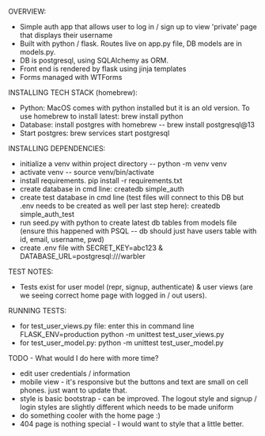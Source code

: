 OVERVIEW:
* Simple auth app that allows user to log in / sign up to view 'private' page that displays their username
* Built with python / flask. Routes live on app.py file, DB models are in models.py. 
* DB is postgresql, using SQLAlchemy as ORM.
* Front end is rendered by flask using jinja templates
* Forms managed with WTForms

INSTALLING TECH STACK (homebrew):
* Python: MacOS comes with python installed but it is an old version. To use homebrew to install latest: brew install python
* Database: install postgres with homebrew -- brew install postgresql@13
* Start postgres: brew services start postgresql

INSTALLING DEPENDENCIES:
* initialize a venv within project directory -- python -m venv venv
* activate venv -- source venv/bin/activate
* install requirements. pip install -r requirements.txt
* create database in cmd line: createdb simple_auth
* create test database in cmd line (test files will connect to this DB but .env needs to be created as well per last step here): createdb simple_auth_test
* run seed.py with python to create latest db tables from models file (ensure this happened with PSQL -- db should just have users table with id, email, username, pwd)
* create .env file with SECRET_KEY=abc123 & DATABASE_URL=postgresql:///warbler

TEST NOTES:
* Tests exist for user model (repr, signup, authenticate) & user views (are we seeing correct home page with logged in / out users). 

RUNNING TESTS:
* for test_user_views.py file: enter this in command line FLASK_ENV=production python -m unittest test_user_views.py
* for test_user_model.py: python -m unittest test_user_model.py

TODO - What would I do here with more time?
* edit user credentials / information
* mobile view - it's responsive but the buttons and text are small on cell phones. just want to update that.
* style is basic bootstrap - can be improved. The logout style and signup / login styles are slightly different which needs to be made uniform
* do something cooler with the home page :)
* 404 page is nothing special - I would want to style that a little better.